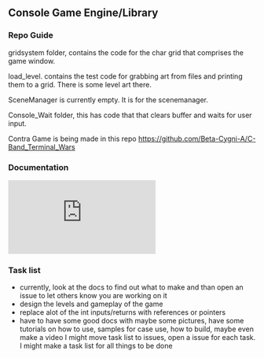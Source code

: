 ## Console Game Engine/Library

### Repo Guide

gridsystem folder, contains the code for the char grid that comprises the game window.

load_level. contains the test code for grabbing art from files and printing them to a grid. There is some level art there.

SceneManager is currently empty. It is for the scenemanager.

Console_Wait folder, this has code that that clears buffer and waits for user input.

Contra Game is being made in this repo https://github.com/Beta-Cygni-A/C-Band_Terminal_Wars

### Documentation 

![Documentation Doc](https://github.com/Beta-Cygni-A/ConsoleMovementExperiment/blob/main/Documentation.md)

### Task list
- currently, look at the docs to find out what to make and than open an issue to let others know you are working on it
- design the levels and gameplay of the game
- replace alot of the int inputs/returns with references or pointers
- have to have some good docs with maybe some pictures, have some tutorials on how to use, samples for case use, how to build, maybe even make a video
I might move task list to issues, open a issue for each task.
I might make a task list for all things to be done